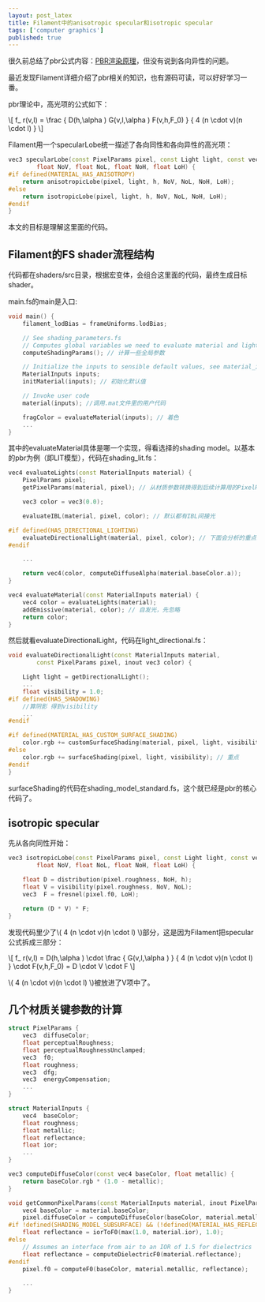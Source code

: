 ```yaml
---
layout: post_latex
title: Filament中的anisotropic specular和isotropic specular
tags: ['computer graphics']
published: true
---
```


<!--more-->

很久前总结了pbr公式内容：[PBR渲染原理](https://www.qiujiawei.com/pbr-rendering/)，但没有说到各向异性的问题。

最近发现Filament详细介绍了pbr相关的知识，也有源码可读，可以好好学习一番。

pbr理论中，高光项的公式如下：

\\[ f\_ r(v,l) = \\frac \{ D(h,\alpha ) G(v,l,\alpha ) F(v,h,F\_0) \} \{ 4 (n \cdot v)(n \cdot l) \} \\]


Filament用一个specularLobe统一描述了各向同性和各向异性的高光项：

```c++
vec3 specularLobe(const PixelParams pixel, const Light light, const vec3 h,
        float NoV, float NoL, float NoH, float LoH) {
#if defined(MATERIAL_HAS_ANISOTROPY)
    return anisotropicLobe(pixel, light, h, NoV, NoL, NoH, LoH);
#else
    return isotropicLobe(pixel, light, h, NoV, NoL, NoH, LoH);
#endif
}
```

本文的目标是理解这里面的代码。

## Filament的FS shader流程结构

代码都在shaders/src目录，根据宏变体，会组合这里面的代码，最终生成目标shader。

main.fs的main是入口:

```c++
void main() {
    filament_lodBias = frameUniforms.lodBias;

    // See shading_parameters.fs
    // Computes global variables we need to evaluate material and lighting
    computeShadingParams(); // 计算一些全局参数

    // Initialize the inputs to sensible default values, see material_inputs.fs
    MaterialInputs inputs;
    initMaterial(inputs); // 初始化默认值

    // Invoke user code
    material(inputs); //调用.mat文件里的用户代码

    fragColor = evaluateMaterial(inputs); // 着色
    ...
}
```

其中的evaluateMaterial具体是哪一个实现，得看选择的shading model。以基本的pbr为例（即LIT模型），代码在shading_lit.fs：

```c++
vec4 evaluateLights(const MaterialInputs material) {
    PixelParams pixel;
    getPixelParams(material, pixel); // 从材质参数转换得到后续计算用的PixelParams

    vec3 color = vec3(0.0);

    evaluateIBL(material, pixel, color); // 默认都有IBL间接光

#if defined(HAS_DIRECTIONAL_LIGHTING)
    evaluateDirectionalLight(material, pixel, color); // 下面会分析的重点接口
#endif

    ...

    return vec4(color, computeDiffuseAlpha(material.baseColor.a));
}

vec4 evaluateMaterial(const MaterialInputs material) {
    vec4 color = evaluateLights(material);
    addEmissive(material, color); // 自发光，先忽略
    return color;
}
```

然后就看evaluateDirectionalLight，代码在light_directional.fs：


```c++
void evaluateDirectionalLight(const MaterialInputs material,
        const PixelParams pixel, inout vec3 color) {

    Light light = getDirectionalLight();
    ...
    float visibility = 1.0;
#if defined(HAS_SHADOWING)
    //算阴影 得到visibility
    ...
#endif

#if defined(MATERIAL_HAS_CUSTOM_SURFACE_SHADING)
    color.rgb += customSurfaceShading(material, pixel, light, visibility);
#else
    color.rgb += surfaceShading(pixel, light, visibility); // 重点
#endif
}

```

surfaceShading的代码在shading_model_standard.fs，这个就已经是pbr的核心代码了。


## isotropic specular

先从各向同性开始：

```c++
vec3 isotropicLobe(const PixelParams pixel, const Light light, const vec3 h,
        float NoV, float NoL, float NoH, float LoH) {

    float D = distribution(pixel.roughness, NoH, h);
    float V = visibility(pixel.roughness, NoV, NoL);
    vec3  F = fresnel(pixel.f0, LoH);

    return (D * V) * F;
}
```
发现代码里少了\\( 4 (n \cdot v)(n \cdot l) \\)部分，这是因为Filament把specular公式拆成三部分：


\\[ f\_ r(v,l) = D(h,\alpha ) \cdot  \\frac \{  G(v,l,\alpha ) \} \{ 4 (n \cdot v)(n \cdot l) \}  \cdot F(v,h,F\_0) = D \cdot V \cdot F \\]


\\( 4 (n \cdot v)(n \cdot l) \\)被放进了V项中了。

## 几个材质关键参数的计算

```c++
struct PixelParams {
    vec3  diffuseColor;
    float perceptualRoughness;
    float perceptualRoughnessUnclamped;
    vec3  f0;
    float roughness;
    vec3  dfg;
    vec3  energyCompensation;
    ...
}

struct MaterialInputs {
    vec4  baseColor;
    float roughness;
    float metallic;
    float reflectance;
    float ior;
    ...
}

vec3 computeDiffuseColor(const vec4 baseColor, float metallic) {
    return baseColor.rgb * (1.0 - metallic);
}

void getCommonPixelParams(const MaterialInputs material, inout PixelParams pixel) {
    vec4 baseColor = material.baseColor;
    pixel.diffuseColor = computeDiffuseColor(baseColor, material.metallic);
#if !defined(SHADING_MODEL_SUBSURFACE) && (!defined(MATERIAL_HAS_REFLECTANCE) && defined(MATERIAL_HAS_IOR))
    float reflectance = iorToF0(max(1.0, material.ior), 1.0);
#else
    // Assumes an interface from air to an IOR of 1.5 for dielectrics
    float reflectance = computeDielectricF0(material.reflectance);
#endif
    pixel.f0 = computeF0(baseColor, material.metallic, reflectance);

    ...
}
```
